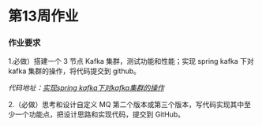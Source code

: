 # 第13周作业

### 作业要求

1.必做）搭建一个 3 节点 Kafka 集群，测试功能和性能；实现 spring kafka 下对 kafka 集群的操作，将代码提交到 github。

*代码地址：[实现spring kafka下对kafka集群的操作](https://github.com/peanutnowing/training-2021/tree/master/homework/mq/kakfa-example)*


2.（必做）思考和设计自定义 MQ 第二个版本或第三个版本，写代码实现其中至少一个功能点，把设计思路和实现代码，提交到 GitHub。

